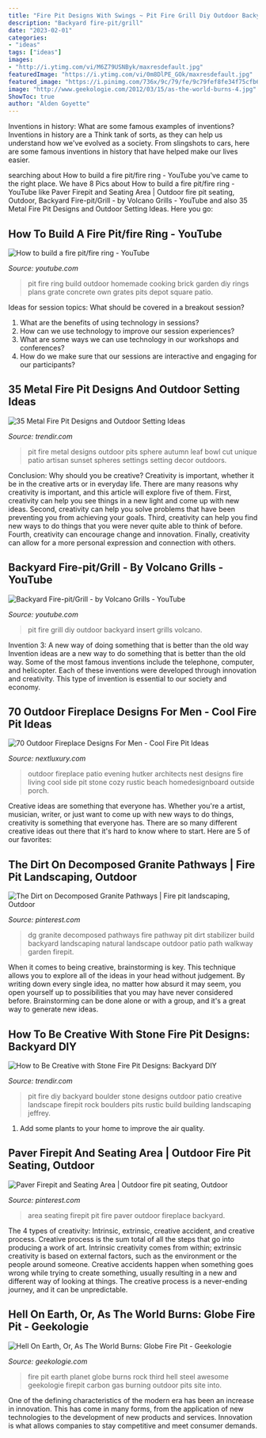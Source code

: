 ```yaml
---
title: "Fire Pit Designs With Swings ~ Pit Fire Grill Diy Outdoor Backyard Insert Grills Volcano"
description: "Backyard fire-pit/grill"
date: "2023-02-01"
categories:
- "ideas"
tags: ["ideas"]
images:
- "http://i.ytimg.com/vi/M6Z79USNByk/maxresdefault.jpg"
featuredImage: "https://i.ytimg.com/vi/0m8DlPE_GOk/maxresdefault.jpg"
featured_image: "https://i.pinimg.com/736x/9c/79/fe/9c79fef8fe34f75cfb683a2917be914a.jpg"
image: "http://www.geekologie.com/2012/03/15/as-the-world-burns-4.jpg"
ShowToc: true
author: "Alden Goyette"
---
```



Inventions in history: What are some famous examples of inventions?
Inventions in history are a Think tank of sorts, as they can help us understand how we've evolved as a society. From slingshots to cars, here are some famous inventions in history that have helped make our lives easier.

	

		
searching about How to build a fire pit/fire ring - YouTube you've came to the right place. We have 8 Pics about How to build a fire pit/fire ring - YouTube like Paver Firepit and Seating Area | Outdoor fire pit seating, Outdoor, Backyard Fire-pit/Grill - by Volcano Grills - YouTube and also 35 Metal Fire Pit Designs and Outdoor Setting Ideas. Here you go:
		
    
## How To Build A Fire Pit/fire Ring - YouTube

<img loading=lazy src="https://i.ytimg.com/vi/0m8DlPE_GOk/maxresdefault.jpg" onerror="this.onerror=null;this.src='https://tse1.mm.bing.net/th?id=OIP.pK60z_ekGnl2BFjBGz7oiQHaEK&amp;pid=15.1';" alt="How to build a fire pit/fire ring - YouTube">

_Source: youtube.com_

>pit fire ring build outdoor homemade cooking brick garden diy rings plans grate concrete own grates pits depot square patio. 

	

Ideas for session topics: What should be covered in a breakout session?
1. What are the benefits of using technology in sessions? 
2. How can we use technology to improve our session experiences? 
3. What are some ways we can use technology in our workshops and conferences? 
4. How do we make sure that our sessions are interactive and engaging for our participants?

    
## 35 Metal Fire Pit Designs And Outdoor Setting Ideas

<img loading=lazy src="http://cdn.trendir.com/wp-content/uploads/old/archives/2015/10/22/autumn-leaf-fire-pit-sphere-melissa-crisp.jpg" onerror="this.onerror=null;this.src='https://tse3.mm.bing.net/th?id=OIP.B3i4y8YMfAi-fLrdqcVpHQHaFL&amp;pid=15.1';" alt="35 Metal Fire Pit Designs and Outdoor Setting Ideas">

_Source: trendir.com_

>pit fire metal designs outdoor pits sphere autumn leaf bowl cut unique patio artisan sunset spheres settings setting decor outdoors. 

	

Conclusion: Why should you be creative?
Creativity is important, whether it be in the creative arts or in everyday life. There are many reasons why creativity is important, and this article will explore five of them. First, creativity can help you see things in a new light and come up with new ideas. Second, creativity can help you solve problems that have been preventing you from achieving your goals. Third, creativity can help you find new ways to do things that you were never quite able to think of before. Fourth, creativity can encourage change and innovation. Finally, creativity can allow for a more personal expression and connection with others.

    
## Backyard Fire-pit/Grill - By Volcano Grills - YouTube

<img loading=lazy src="http://i.ytimg.com/vi/M6Z79USNByk/maxresdefault.jpg" onerror="this.onerror=null;this.src='https://tse4.mm.bing.net/th?id=OIP.e6vSXQRh-gdkryskMc68TwHaEK&amp;pid=15.1';" alt="Backyard Fire-pit/Grill - by Volcano Grills - YouTube">

_Source: youtube.com_

>pit fire grill diy outdoor backyard insert grills volcano. 

	

Invention 3: A new way of doing something that is better than the old way
Invention ideas are a new way to do something that is better than the old way. Some of the most famous inventions include the telephone, computer, and helicopter. Each of these inventions were developed through innovation and creativity. This type of invention is essential to our society and economy.

    
## 70 Outdoor Fireplace Designs For Men - Cool Fire Pit Ideas

<img loading=lazy src="http://nextluxury.com/wp-content/uploads/cozy-outdoor-fireplace-on-side-of-home.jpg" onerror="this.onerror=null;this.src='https://tse1.mm.bing.net/th?id=OIP.AkK98s1e8mao1D-u1LP0-gHaLH&amp;pid=15.1';" alt="70 Outdoor Fireplace Designs For Men - Cool Fire Pit Ideas">

_Source: nextluxury.com_

>outdoor fireplace patio evening hutker architects nest designs fire living cool side pit stone cozy rustic beach homedesignboard outside porch. 

	

Creative ideas are something that everyone has. Whether you're a artist, musician, writer, or just want to come up with new ways to do things, creativity is something that everyone has. There are so many different creative ideas out there that it's hard to know where to start. Here are 5 of our favorites: 

    
## The Dirt On Decomposed Granite Pathways | Fire Pit Landscaping, Outdoor

<img loading=lazy src="https://i.pinimg.com/736x/2d/a8/7e/2da87e1bb089142558135a2972f62c65--decomposed-granite-pathways.jpg" onerror="this.onerror=null;this.src='https://tse2.mm.bing.net/th?id=OIP.s_p2hEB-K7xnksdPNByAfQHaHa&amp;pid=15.1';" alt="The Dirt on Decomposed Granite Pathways | Fire pit landscaping, Outdoor">

_Source: pinterest.com_

>dg granite decomposed pathways fire pathway pit dirt stabilizer build backyard landscaping natural landscape outdoor patio path walkway garden firepit. 

	

When it comes to being creative, brainstorming is key. This technique allows you to explore all of the ideas in your head without judgement. By writing down every single idea, no matter how absurd it may seem, you open yourself up to possibilities that you may have never considered before. Brainstorming can be done alone or with a group, and it's a great way to generate new ideas.

    
## How To Be Creative With Stone Fire Pit Designs: Backyard DIY

<img loading=lazy src="http://cdn.trendir.com/wp-content/uploads/old/outdoors/2015/06/10/boulder-fire-pit.jpg" onerror="this.onerror=null;this.src='https://tse1.mm.bing.net/th?id=OIP.hAzqf6NUR7PPvM3jEBUYPwHaIc&amp;pid=15.1';" alt="How to Be Creative with Stone Fire Pit Designs: Backyard DIY">

_Source: trendir.com_

>pit fire diy backyard boulder stone designs outdoor patio creative landscape firepit rock boulders pits rustic build building landscaping jeffrey. 

	

1. Add some plants to your home to improve the air quality.

    
## Paver Firepit And Seating Area | Outdoor Fire Pit Seating, Outdoor

<img loading=lazy src="https://i.pinimg.com/736x/9c/79/fe/9c79fef8fe34f75cfb683a2917be914a.jpg" onerror="this.onerror=null;this.src='https://tse3.mm.bing.net/th?id=OIP.YkcHPemQ4MlKFT_Sb5mqHAHaLH&amp;pid=15.1';" alt="Paver Firepit and Seating Area | Outdoor fire pit seating, Outdoor">

_Source: pinterest.com_

>area seating firepit pit fire paver outdoor fireplace backyard. 

	

The 4 types of creativity: Intrinsic, extrinsic, creative accident, and creative process.
Creative process is the sum total of all the steps that go into producing a work of art. Intrinsic creativity comes from within; extrinsic creativity is based on external factors, such as the environment or the people around someone. Creative accidents happen when something goes wrong while trying to create something, usually resulting in a new and different way of looking at things. The creative process is a never-ending journey, and it can be unpredictable.

    
## Hell On Earth, Or, As The World Burns: Globe Fire Pit - Geekologie

<img loading=lazy src="http://www.geekologie.com/2012/03/15/as-the-world-burns-4.jpg" onerror="this.onerror=null;this.src='https://tse1.mm.bing.net/th?id=OIP.2Wy6X3Gp9hu-NfIvPKBUlAHaKY&amp;pid=15.1';" alt="Hell On Earth, Or, As The World Burns: Globe Fire Pit - Geekologie">

_Source: geekologie.com_

>fire pit earth planet globe burns rock third hell steel awesome geekologie firepit carbon gas burning outdoor pits site into. 

	

One of the defining characteristics of the modern era has been an increase in innovation. This has come in many forms, from the application of new technologies to the development of new products and services. Innovation is what allows companies to stay competitive and meet consumer demands.

